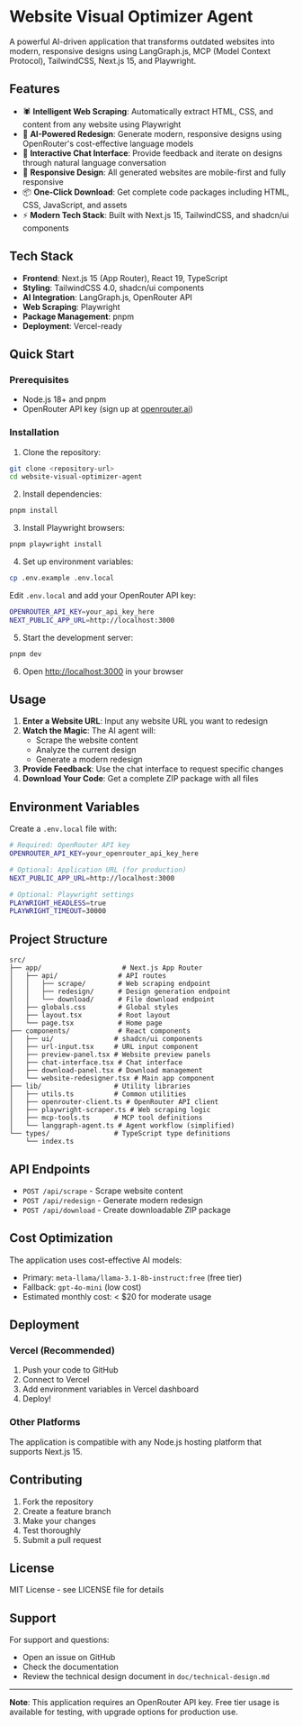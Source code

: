 # Website Visual Optimizer Agent

A powerful AI-driven application that transforms outdated websites into modern, responsive designs using LangGraph.js, MCP (Model Context Protocol), TailwindCSS, Next.js 15, and Playwright.

## Features

- 🕷️ **Intelligent Web Scraping**: Automatically extract HTML, CSS, and content from any website using Playwright
- 🎨 **AI-Powered Redesign**: Generate modern, responsive designs using OpenRouter's cost-effective language models
- 💬 **Interactive Chat Interface**: Provide feedback and iterate on designs through natural language conversation
- 📱 **Responsive Design**: All generated websites are mobile-first and fully responsive
- 📦 **One-Click Download**: Get complete code packages including HTML, CSS, JavaScript, and assets
- ⚡ **Modern Tech Stack**: Built with Next.js 15, TailwindCSS, and shadcn/ui components

## Tech Stack

- **Frontend**: Next.js 15 (App Router), React 19, TypeScript
- **Styling**: TailwindCSS 4.0, shadcn/ui components
- **AI Integration**: LangGraph.js, OpenRouter API
- **Web Scraping**: Playwright
- **Package Management**: pnpm
- **Deployment**: Vercel-ready

## Quick Start

### Prerequisites

- Node.js 18+ and pnpm
- OpenRouter API key (sign up at [openrouter.ai](https://openrouter.ai))

### Installation

1. Clone the repository:
```bash
git clone <repository-url>
cd website-visual-optimizer-agent
```

2. Install dependencies:
```bash
pnpm install
```

3. Install Playwright browsers:
```bash
pnpm playwright install
```

4. Set up environment variables:
```bash
cp .env.example .env.local
```

Edit `.env.local` and add your OpenRouter API key:
```bash
OPENROUTER_API_KEY=your_api_key_here
NEXT_PUBLIC_APP_URL=http://localhost:3000
```

5. Start the development server:
```bash
pnpm dev
```

6. Open [http://localhost:3000](http://localhost:3000) in your browser

## Usage

1. **Enter a Website URL**: Input any website URL you want to redesign
2. **Watch the Magic**: The AI agent will:
   - Scrape the website content
   - Analyze the current design
   - Generate a modern redesign
3. **Provide Feedback**: Use the chat interface to request specific changes
4. **Download Your Code**: Get a complete ZIP package with all files

## Environment Variables

Create a `.env.local` file with:

```bash
# Required: OpenRouter API key
OPENROUTER_API_KEY=your_openrouter_api_key_here

# Optional: Application URL (for production)
NEXT_PUBLIC_APP_URL=http://localhost:3000

# Optional: Playwright settings
PLAYWRIGHT_HEADLESS=true
PLAYWRIGHT_TIMEOUT=30000
```

## Project Structure

```
src/
├── app/                    # Next.js App Router
│   ├── api/               # API routes
│   │   ├── scrape/        # Web scraping endpoint
│   │   ├── redesign/      # Design generation endpoint
│   │   └── download/      # File download endpoint
│   ├── globals.css        # Global styles
│   ├── layout.tsx         # Root layout
│   └── page.tsx           # Home page
├── components/            # React components
│   ├── ui/               # shadcn/ui components
│   ├── url-input.tsx     # URL input component
│   ├── preview-panel.tsx # Website preview panels
│   ├── chat-interface.tsx # Chat interface
│   ├── download-panel.tsx # Download management
│   └── website-redesigner.tsx # Main app component
├── lib/                  # Utility libraries
│   ├── utils.ts          # Common utilities
│   ├── openrouter-client.ts # OpenRouter API client
│   ├── playwright-scraper.ts # Web scraping logic
│   ├── mcp-tools.ts      # MCP tool definitions
│   └── langgraph-agent.ts # Agent workflow (simplified)
└── types/                # TypeScript type definitions
    └── index.ts
```

## API Endpoints

- `POST /api/scrape` - Scrape website content
- `POST /api/redesign` - Generate modern redesign
- `POST /api/download` - Create downloadable ZIP package

## Cost Optimization

The application uses cost-effective AI models:
- Primary: `meta-llama/llama-3.1-8b-instruct:free` (free tier)
- Fallback: `gpt-4o-mini` (low cost)
- Estimated monthly cost: < $20 for moderate usage

## Deployment

### Vercel (Recommended)

1. Push your code to GitHub
2. Connect to Vercel
3. Add environment variables in Vercel dashboard
4. Deploy!

### Other Platforms

The application is compatible with any Node.js hosting platform that supports Next.js 15.

## Contributing

1. Fork the repository
2. Create a feature branch
3. Make your changes
4. Test thoroughly
5. Submit a pull request

## License

MIT License - see LICENSE file for details

## Support

For support and questions:
- Open an issue on GitHub
- Check the documentation
- Review the technical design document in `doc/technical-design.md`

---

**Note**: This application requires an OpenRouter API key. Free tier usage is available for testing, with upgrade options for production use.
